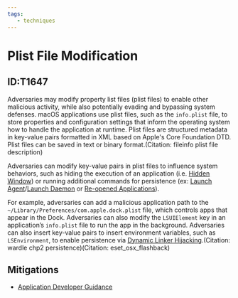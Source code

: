 ```yaml
---
tags:
   - techniques
---
```

# Plist File Modification
## ID:T1647
Adversaries may modify property list files (plist files) to enable other malicious activity, while also potentially evading and bypassing system defenses. macOS applications use plist files, such as the <code>info.plist</code> file, to store properties and configuration settings that inform the operating system how to handle the application at runtime. Plist files are structured metadata in key-value pairs formatted in XML based on Apple's Core Foundation DTD. Plist files can be saved in text or binary format.(Citation: fileinfo plist file description) 

Adversaries can modify key-value pairs in plist files to influence system behaviors, such as hiding the execution of an application (i.e. [Hidden Window](techniques/T1564/003)) or running additional commands for persistence (ex: [Launch Agent](techniques/T1543/001)/[Launch Daemon](techniques/T1543/004) or [Re-opened Applications](techniques/T1547/007)).

For example, adversaries can add a malicious application path to the `~/Library/Preferences/com.apple.dock.plist` file, which controls apps that appear in the Dock. Adversaries can also modify the <code>LSUIElement</code> key in an application’s <code>info.plist</code> file  to run the app in the background. Adversaries can also insert key-value pairs to insert environment variables, such as <code>LSEnvironment</code>, to enable persistence via [Dynamic Linker Hijacking](techniques/T1574/006).(Citation: wardle chp2 persistence)(Citation: eset_osx_flashback)
## Mitigations
* [Application Developer Guidance](mitigations/M1013)
